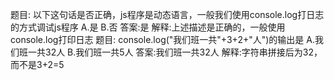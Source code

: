 题目: 以下这句话是否正确，js程序是动态语言，一般我们使用console.log打日志的方式调试js程序
A.是
B.否
答案:是
解释:上述描述是正确的，一般使用console.log打印日志
题目: console.log("我们班一共"+3+2+"人")的输出是
A.我们班一共32人
B.我们班一共5人
答案:我们班一共32人
解释:字符串拼接后为32，而不是3+2=5


